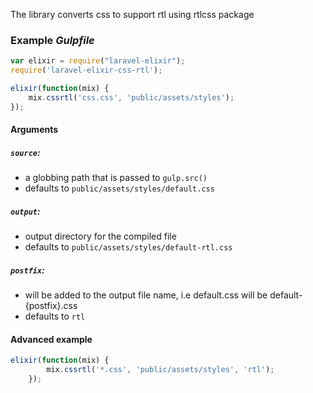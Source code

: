 The library converts css to support rtl using rtlcss package

### Example *Gulpfile*

```javascript
var elixir = require("laravel-elixir");
require('laravel-elixir-css-rtl');

elixir(function(mix) {
    mix.cssrtl('css.css', 'public/assets/styles');
});
```

#### Arguments

##### `source`:

- a globbing path that is passed to `gulp.src()`
- defaults to `public/assets/styles/default.css`

##### `output`:

- output directory for the compiled file
- defaults to `public/assets/styles/default-rtl.css`

##### `postfix`:

- will be added to the output file name, i.e default.css will be default-{postfix}.css
- defaults to `rtl`

#### Advanced example

```javascript
elixir(function(mix) {
        mix.cssrtl('*.css', 'public/assets/styles', 'rtl');
    });
```